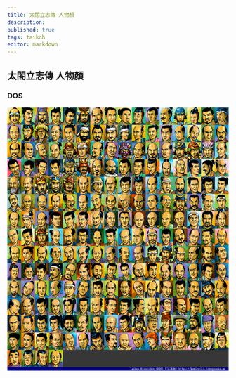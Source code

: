 ```yaml
---
title: 太閤立志傳 人物顏
description: 
published: true
tags: taikoh
editor: markdown
---
```


## 太閤立志傳 人物顏

### DOS

![taikoh_dos_f00-index-noted.png](/assets/faces/00indexes/taikoh_dos_f00-index-noted.png)
